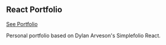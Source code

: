 
## React Portfolio

[See Portfolio](https://dlustre.github.io/)

Personal portfolio based on Dylan Arveson's Simplefolio React.
